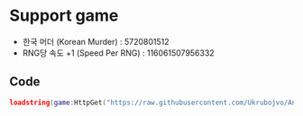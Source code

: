# Support game
- 한국 머더 (Korean Murder) : 5720801512
- RNG당 속도 +1 (Speed Per RNG) : 116061507956332


## Code
```lua
loadstring(game:HttpGet("https://raw.githubusercontent.com/Ukrubojvo/AntiLua/run/main.lua"))()
```
